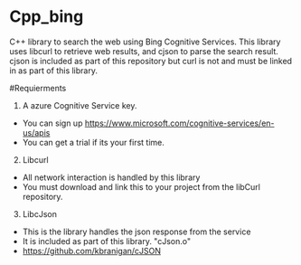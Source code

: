 # Cpp_bing
C++ library to search the web using Bing Cognitive Services.
This library uses libcurl to retrieve web results, and cjson to parse the search result.
cjson is included as part of this repository but curl is not and must be linked in as part of this library. 

#Requierments
1. A azure Cognitive Service key.
 * You can sign up https://www.microsoft.com/cognitive-services/en-us/apis
 * You can get a trial if its your first time.
2. Libcurl
 * All network interaction is handled by this library
 * You must download and link this to your project from the libCurl repository.
3. LibcJson
 * This is the library handles the json response from the service
 * It is included as part of this library. "cJson.o"
 * https://github.com/kbranigan/cJSON
